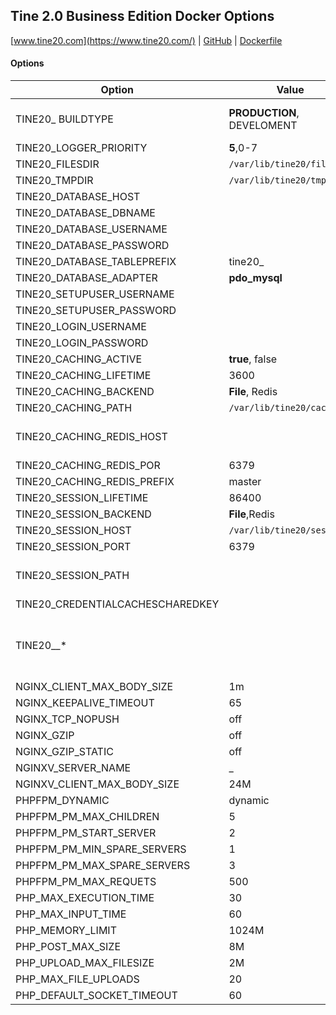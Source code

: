 Tine 2.0 Business Edition Docker Options
---
[www.tine20.com](https://www.tine20.com/) | [GitHub](https://github.com/tine-groupware/tine) | [Dockerfile](https://github.com/tine-groupware/tine/blob/main/ci/dockerimage/Dockerfile)

#### Options
| Option | Value | Description |
|---|---|---|
| TINE20_ BUILDTYPE | __PRODUCTION__, DEVELOMENT | Must be set to DEVELOPMENT for webpack to function correctly.
| TINE20_LOGGER_PRIORITY | __5__,0-7 |
| TINE20_FILESDIR | `/var/lib/tine20/files` |
| TINE20_TMPDIR | `/var/lib/tine20/tmp` |
| TINE20_DATABASE_HOST |  | mandatory
| TINE20_DATABASE_DBNAME |  | mandatory
| TINE20_DATABASE_USERNAME |  | mandatory
| TINE20_DATABASE_PASSWORD |  | mandatory
| TINE20_DATABASE_TABLEPREFIX | tine20_ |
| TINE20_DATABASE_ADAPTER | __pdo_mysql__ |
| TINE20_SETUPUSER_USERNAME |  | mandatory
| TINE20_SETUPUSER_PASSWORD |  | mandatory
| TINE20_LOGIN_USERNAME |  | mandatory
| TINE20_LOGIN_PASSWORD |  | mandatory
| TINE20_CACHING_ACTIVE | __true__, false |
| TINE20_CACHING_LIFETIME | 3600 |
| TINE20_CACHING_BACKEND | __File__, Redis |
| TINE20_CACHING_PATH | `/var/lib/tine20/caching` |
| TINE20_CACHING_REDIS_HOST |  | mandatory if TINE20_CACHING_BACKEND == Redis
| TINE20_CACHING_REDIS_POR | 6379 |
| TINE20_CACHING_REDIS_PREFIX | master |
| TINE20_SESSION_LIFETIME | 86400 |
| TINE20_SESSION_BACKEND | __File__,Redis  |
| TINE20_SESSION_HOST | `/var/lib/tine20/sessions` |
| TINE20_SESSION_PORT | 6379 |
| TINE20_SESSION_PATH |  | mandatory if TINE20_SESSION_BACKEND == Redis
| TINE20_CREDENTIALCACHESCHAREDKEY |  | mandatory
| TINE20__* |  | All property which can be set with setup.php --setconfig, can also set with TINE20__<app>_<property> or for Tinebase with TINE20__<property>.
| NGINX_CLIENT_MAX_BODY_SIZE | 1m
| NGINX_KEEPALIVE_TIMEOUT | 65
| NGINX_TCP_NOPUSH | off
| NGINX_GZIP | off
| NGINX_GZIP_STATIC | off
| NGINXV_SERVER_NAME | _
| NGINXV_CLIENT_MAX_BODY_SIZE | 24M
| PHPFPM_DYNAMIC | dynamic | should be named pm
| PHPFPM_PM_MAX_CHILDREN | 5
| PHPFPM_PM_START_SERVER | 2
| PHPFPM_PM_MIN_SPARE_SERVERS | 1
| PHPFPM_PM_MAX_SPARE_SERVERS | 3
| PHPFPM_PM_MAX_REQUETS | 500
| PHP_MAX_EXECUTION_TIME | 30
| PHP_MAX_INPUT_TIME | 60
| PHP_MEMORY_LIMIT | 1024M
| PHP_POST_MAX_SIZE | 8M
| PHP_UPLOAD_MAX_FILESIZE |2M
| PHP_MAX_FILE_UPLOADS | 20
| PHP_DEFAULT_SOCKET_TIMEOUT | 60
